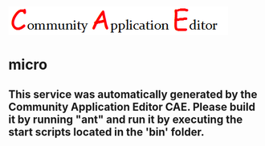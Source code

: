![CAE](https://github.com/CAETESTRWTH/CAE-Deployment-Temp/blob/master/microservice-10/img/logo.png)  

micro
===================


This service was automatically generated by the Community Application Editor CAE. Please build it by running "ant" and run it by executing the start scripts located in the 'bin' folder.
---------------
